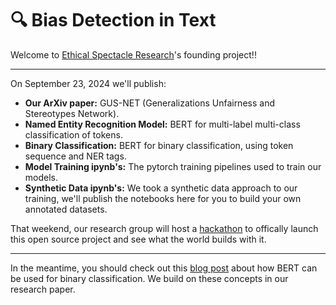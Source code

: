 # 🔍 Bias Detection in Text

Welcome to [Ethical Spectacle Research](https:/ethicalspectacle.org)'s founding project!!

---

On September 23, 2024 we'll publish:

- **Our ArXiv paper:** GUS-NET (Generalizations Unfairness and Stereotypes Network).
- **Named Entity Recognition Model:** BERT for multi-label multi-class classification of tokens.
- **Binary Classification:** BERT for binary classification, using token sequence and NER tags.
- **Model Training ipynb's:** The pytorch training pipelines used to train our models.
- **Synthetic Data ipynb's:** We took a synthetic data approach to our training, we'll publish the notebooks here for you to build your own annotated datasets.

That weekend, our research group will host a [hackathon](https://ethicalspectacle.org/hackathon?id=8) to offically launch this open source project and see what the world builds with it.

---

In the meantime, you should check out this [blog post](https://www.linkedin.com/pulse/using-bert-social-bias-classification-maximus-powers-lv1ee/?trackingId=jg4q3vS1QwKO0vY%2B%2BKA2dw%3D%3Dx) about how BERT can be used for binary classification. We build on these concepts in our research paper.
